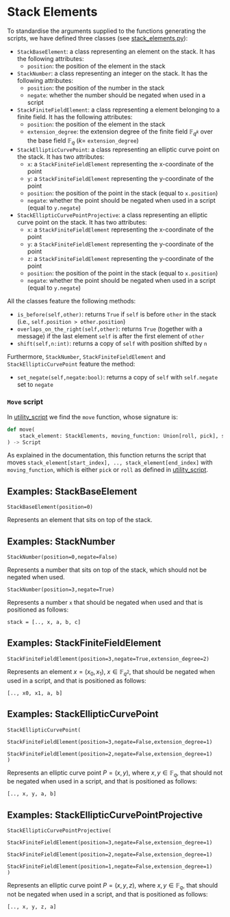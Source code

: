 #  Stack Elements

To standardise the arguments supplied to the functions generating the scripts, we have defined three classes (see [stack_elements.py](../src/zkscript/script_types/stack_elements.py)):
- `StackBaseElement`: a class representing an element on the stack. It has the following attributes:
    - `position`: the position of the element in the stack
- `StackNumber`: a class representing an integer on the stack. It has the following attributes:
    - `position`: the position of the number in the stack
    - `negate`: whether the number should be negated when used in a script
- `StackFiniteFieldElement`: a class representing a element belonging to a finite field. It has the following attributes:
    - `position`: the position of the element in the stack
    - `extension_degree`: the extension degree of the finite field $\mathbb{F}_{q^k}$ over the base field $\mathbb{F}_q$ ($k =$ `extension_degree`)
- `StackEllipticCurvePoint`: a class representing an elliptic curve point on the stack. It has two attributes:
    - `x`: a `StackFiniteFieldElement` representing the x-coordinate of the point
    - `y`: a `StackFiniteFieldElement` representing the y-coordinate of the point
    - `position`: the position of the point in the stack (equal to `x.position`)
    - `negate`: whether the point should be negated when used in a script (equal to `y.negate`)
- `StackEllipticCurvePointProjective`: a class representing an elliptic curve point on the stack. It has two attributes:
    - `x`: a `StackFiniteFieldElement` representing the x-coordinate of the point
    - `y`: a `StackFiniteFieldElement` representing the y-coordinate of the point
    - `z`: a `StackFiniteFieldElement` representing the y-coordinate of the point
    - `position`: the position of the point in the stack (equal to `x.position`)
    - `negate`: whether the point should be negated when used in a script (equal to `y.negate`)

All the classes feature the following methods:
- `is_before(self,other)`: returns `True` if `self` is before `other` in the stack (i.e., `self.position > other.position`)
- `overlaps_on_the_right(self,other)`: returns `True` (together with a message) if the last element `self` is after the first element of `other`
- `shift(self,n:int)`: returns a copy of `self` with position shifted by `n`

Furthermore, `StackNumber`, `StackFiniteFieldElement` and `StackEllipticCurvePoint` feature the method:
- `set_negate(self,negate:bool)`: returns a copy of `self` with `self.negate` set to `negate`

### `Move` script

In [utility_script](../src/zkscript/util/utility_scripts.py) we find the `move` function, whose signature is:

```python
def move(
    stack_element: StackElements, moving_function: Union[roll, pick], start_index: int = 0, end_index: int | None = None
) -> Script
```

As explained in the documentation, this function returns the script that moves `stack_element[start_index], .., stack_element[end_index]` with `moving_function`, which is either `pick` or `roll` as defined in [utility_script](../src/zkscript/util/utility_scripts.py).

## Examples: StackBaseElement

```
StackBaseElement(position=0)
```

Represents an element that sits on top of the stack.

## Examples: StackNumber

```
StackNumber(position=0,negate=False)
```

Represents a number that sits on top of the stack, which should not be negated when used.

```
StackNumber(position=3,negate=True)
```

Represents a number `x` that should be negated when used and that is positioned as follows:

```
stack = [.., x, a, b, c]
```

## Examples: StackFiniteFieldElement

```
StackFiniteFieldElement(position=3,negate=True,extension_degree=2)
```

Represents an element $x = (x_0, x_1)$, $x \in \mathbb{F}_{q^2}$, that should be negated when used in a script, and that is positioned as follows:
```
[.., x0, x1, a, b]
```

## Examples: StackEllipticCurvePoint

```
StackEllipticCurvePoint(
    StackFiniteFieldElement(position=3,negate=False,extension_degree=1)
    StackFiniteFieldElement(position=2,negate=False,extension_degree=1)
)
```

Represents an elliptic curve point $P = (x,y)$, where $x, y \in \mathbb{F}_q$, that should not be negated when used in a script, and that is positioned as follows:
```
[.., x, y, a, b]
```

## Examples: StackEllipticCurvePointProjective

```
StackEllipticCurvePointProjective(
    StackFiniteFieldElement(position=3,negate=False,extension_degree=1)
    StackFiniteFieldElement(position=2,negate=False,extension_degree=1)
    StackFiniteFieldElement(position=1,negate=False,extension_degree=1)
)
```

Represents an elliptic curve point $P = (x,y,z)$, where $x, y \in \mathbb{F}_q$, that should not be negated when used in a script, and that is positioned as follows:
```
[.., x, y, z, a]
```